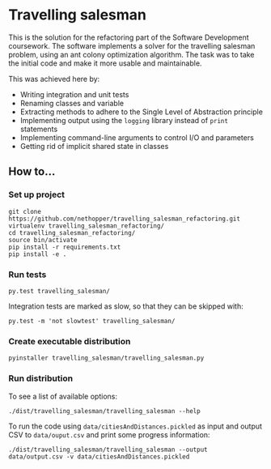 # Travelling salesman
This is the solution for the refactoring part of the Software Development coursework.
The software implements a solver for the travelling salesman problem, using an ant colony optimization algorithm.
The task was to take the initial code and make it more usable and maintainable.

This was achieved here by:

* Writing integration and unit tests
* Renaming classes and variable
* Extracting methods to adhere to the Single Level of Abstraction principle
* Implementing output using the `logging` library instead of `print` statements
* Implementing command-line arguments to control I/O and parameters
* Getting rid of implicit shared state in classes

## How to...
### Set up project
    git clone https://github.com/nethopper/travelling_salesman_refactoring.git
    virtualenv travelling_salesman_refactoring/
    cd travelling_salesman_refactoring/
    source bin/activate
    pip install -r requirements.txt
    pip install -e .

### Run tests
    py.test travelling_salesman/

Integration tests are marked as slow, so that they can be skipped with:

    py.test -m 'not slowtest' travelling_salesman/

### Create executable distribution
    pyinstaller travelling_salesman/travelling_salesman.py

### Run distribution
To see a list of available options:

    ./dist/travelling_salesman/travelling_salesman --help

To run the code using `data/citiesAndDistances.pickled` as input and output CSV to `data/ouput.csv` and print some progress information:

    ./dist/travelling_salesman/travelling_salesman --output data/output.csv -v data/citiesAndDistances.pickled
